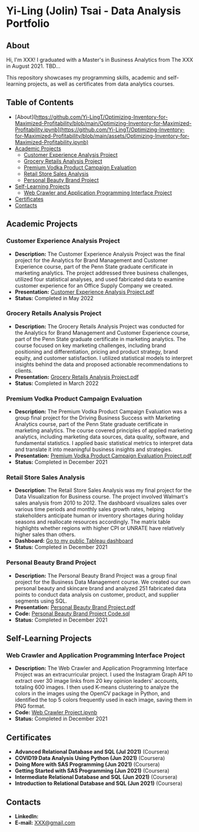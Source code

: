 # Yi-Ling (Jolin) Tsai - Data Analysis Portfolio

## About
Hi, I'm XXX! I graduated with a Master's in Business Analytics from The XXX in August 2021. TBD...

This repository showcases my programming skills, academic and self-learning projects, as well as certificates from data analytics courses.

## Table of Contents
- [About](https://github.com/Yi-LingT/Optimizing-Inventory-for-Maximized-Profitability/blob/main/Optimizing-Inventory-for-Maximized-Profitability.ipynb](https://github.com/Yi-LingT/Optimizing-Inventory-for-Maximized-Profitability/blob/main/assets/Optimizing-Inventory-for-Maximized-Profitability.ipynb)
- [Academic Projects](#academic-projects)
  - [Customer Experience Analysis Project](#customer-experience-analysis-project)
  - [Grocery Retails Analysis Project](#grocery-retails-analysis-project)
  - [Premium Vodka Product Campaign Evaluation](#premium-vodka-product-campaign-evaluation)
  - [Retail Store Sales Analysis](#retail-store-sales-analysis)
  - [Personal Beauty Brand Project](#personal-beauty-brand-project)
- [Self-Learning Projects](#self-learning-projects)
  - [Web Crawler and Application Programming Interface Project](#web-crawler-and-application-programming-interface-project)
- [Certificates](#certificates)
- [Contacts](#contacts)

## Academic Projects

### Customer Experience Analysis Project
- **Description:** The Customer Experience Analysis Project was the final project for the Analytics for Brand Management and Customer Experience course, part of the Penn State graduate certificate in marketing analytics. The project addressed three business challenges, utilized four statistical analyses, and used fabricated data to examine customer experience for an Office Supply Company we created.
- **Presentation:** [Customer Experience Analysis Project.pdf](#)
- **Status:** Completed in May 2022

### Grocery Retails Analysis Project
- **Description:** The Grocery Retails Analysis Project was conducted for the Analytics for Brand Management and Customer Experience course, part of the Penn State graduate certificate in marketing analytics. The course focused on key marketing challenges, including brand positioning and differentiation, pricing and product strategy, brand equity, and customer satisfaction. I utilized statistical models to interpret insights behind the data and proposed actionable recommendations to clients.
- **Presentation:** [Grocery Retails Analysis Project.pdf](#)
- **Status:** Completed in March 2022

### Premium Vodka Product Campaign Evaluation
- **Description:** The Premium Vodka Product Campaign Evaluation was a group final project for the Driving Business Success with Marketing Analytics course, part of the Penn State graduate certificate in marketing analytics. The course covered principles of applied marketing analytics, including marketing data sources, data quality, software, and fundamental statistics. I applied basic statistical metrics to interpret data and translate it into meaningful business insights and strategies.
- **Presentation:** [Premium Vodka Product Campaign Evaluation Project.pdf](#)
- **Status:** Completed in December 2021

### Retail Store Sales Analysis
- **Description:** The Retail Store Sales Analysis was my final project for the Data Visualization for Business course. The project involved Walmart's sales analysis from 2010 to 2012. The dashboard visualizes sales over various time periods and monthly sales growth rates, helping stakeholders anticipate human or inventory shortages during holiday seasons and reallocate resources accordingly. The matrix table highlights whether regions with higher CPI or UNRATE have relatively higher sales than others.
- **Dashboard:** [Go to my public Tableau dashboard](#)
- **Status:** Completed in December 2021

### Personal Beauty Brand Project
- **Description:** The Personal Beauty Brand Project was a group final project for the Business Data Management course. We created our own personal beauty and skincare brand and analyzed 251 fabricated data points to conduct data analysis on customer, product, and supplier segments using SQL.
- **Presentation:** [Personal Beauty Brand Project.pdf](#)
- **Code:** [Personal Beauty Brand Project Code.sql](#)
- **Status:** Completed in December 2021

## Self-Learning Projects

### Web Crawler and Application Programming Interface Project
- **Description:** The Web Crawler and Application Programming Interface Project was an extracurricular project. I used the Instagram Graph API to extract over 30 image links from 20 key opinion leaders' accounts, totaling 600 images. I then used K-means clustering to analyze the colors in the images using the OpenCV package in Python, and identified the top 5 colors frequently used in each image, saving them in PNG format.
- **Code:** [Web Crawler Project.ipynb](#)
- **Status:** Completed in December 2021

## Certificates
- **Advanced Relational Database and SQL (Jul 2021)** (Coursera)
- **COVID19 Data Analysis Using Python (Jun 2021)** (Coursera)
- **Doing More with SAS Programming (Jun 2021)** (Coursera)
- **Getting Started with SAS Programming (Jun 2021)** (Coursera)
- **Intermediate Relational Database and SQL (Jun 2021)** (Coursera)
- **Introduction to Relational Database and SQL (Jun 2021)** (Coursera)

## Contacts
- **LinkedIn:** [](#)
- **E-mail:** [XXX@gmail.com](mailto:XXX@gmail.com)
